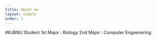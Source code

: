 ```yaml
---
title: About me
layout: simple
order: 1
---
```



##JBNU Student
1st Major : Biology
2nd Major : Computer Engeenering

